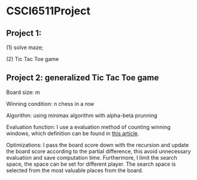 # CSCI6511Project

## Project 1: 

(1) solve maze; 

(2) Tic Tac Toe game

## Project 2: generalized Tic Tac Toe game 

Board size: m

Winning condition: n chess in a row

Algorithm: using minimax algorithm with alpha-beta prunning

Evaluation function: I use a evaluation method of counting winning windows, which definition can be found in [this article](https://web.stanford.edu/class/cs221/2017/restricted/p-final/xiaotihu/final.pdf).

Optimizations: I pass the board score down with the recursion and update the board score according to the partial difference, 
this avoid unnecessary evaluation and save computation time. Furthermore, I limit the search space, the space can be set for different player. The search space is selected from the most valuable places from the board.
